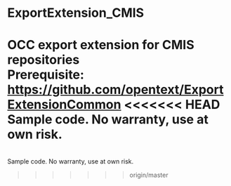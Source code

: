 # ExportExtension_CMIS
OCC export extension for CMIS repositories<br>
Prerequisite: https://github.com/opentext/ExportExtensionCommon
<<<<<<< HEAD
<br>Sample code. No warranty, use at own risk.
=======
<br>Sample code. No warranty, use at own risk.
>>>>>>> origin/master
